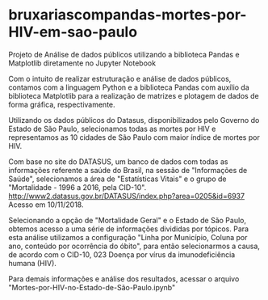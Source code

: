 # bruxariascompandas-mortes-por-HIV-em-sao-paulo
Projeto de Análise de dados públicos utilizando a biblioteca Pandas e Matplotlib diretamente no Jupyter Notebook

Com o intuito de realizar estruturação e análise de dados públicos, contamos com a linguagem Python e a biblioteca Pandas com auxílio da biblioteca Matplotlib para a realização de matrizes e plotagem de dados de forma gráfica, respectivamente.

Utilizando os dados públicos do Datasus, disponibilizados pelo Governo do Estado de São Paulo, selecionamos todas as mortes por HIV e representamos as 10 cidades de São Paulo com maior índice de mortes por HIV.

Com base no site do DATASUS, um banco de dados com todas as informações referente a saúde do Brasil, na sessão de "Informações de Saúde", selecionamos a área de "Estatísticas Vitais" e o grupo de "Mortalidade - 1996 a 2016, pela CID-10". http://www2.datasus.gov.br/DATASUS/index.php?area=0205&id=6937 Acesso em 10/11/2018.

Selecionando a opção de "Mortalidade Geral" e o Estado de São Paulo, obtemos acesso a uma série de informações divididas por tópicos. Para esta análise utilizamos a configuração "Linha por Município, Coluna por ano, conteúdo por ocorrência do óbito", para então selecionarmos a causa, de acordo com o CID-10, 023 Doença por vírus da imunodeficiência humana (HIV).

Para demais informações e análise dos resultados, acessar o arquivo "Mortes-por-HIV-no-Estado-de-São-Paulo.ipynb"
